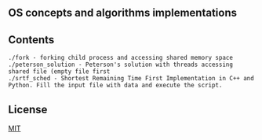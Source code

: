 ## OS concepts and algorithms implementations

## Contents
```
./fork - forking child process and accessing shared memory space
./peterson_solution - Peterson's solution with threads accessing shared file (empty file first
./srtf_sched - Shortest Remaining Time First Implementation in C++ and Python. Fill the input file with data and execute the script.
``` 

## License
[MIT](https://opensource.org/licenses/MIT)

